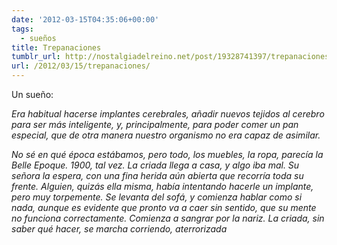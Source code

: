 ```yaml
---
date: '2012-03-15T04:35:06+00:00'
tags:
  - sueños
title: Trepanaciones
tumblr_url: http://nostalgiadelreino.net/post/19328741397/trepanaciones
url: /2012/03/15/trepanaciones/
---
```


<p>Un sueño:</p>

<p><em>Era habitual hacerse implantes cerebrales, añadir nuevos tejidos al cerebro para ser más inteligente, y, principalmente, para poder comer un pan especial, que de otra manera nuestro organismo no era capaz de asimilar.</em></p>

<p><em>No sé en qué época estábamos, pero todo, los muebles, la ropa, parecía la Belle Epoque. 1900, tal vez. La criada llega a casa, y algo iba mal. Su señora la espera, con una fina herida aún abierta que recorría toda su frente. Alguien, quizás ella misma, había intentando hacerle un implante, pero muy torpemente. Se levanta del sofá, y comienza hablar como si nada, aunque es evidente que pronto va a caer sin sentido, que su mente no funciona correctamente. Comienza a sangrar por la nariz. La criada, sin saber qué hacer, se marcha corriendo, aterrorizada</em></p>
